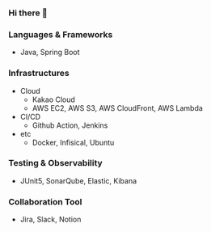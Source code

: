### Hi there 👋

<!-- ### Blog
https://imbusy.tistory.com
-->
### Languages & Frameworks
- Java, Spring Boot
### Infrastructures
- Cloud
  - Kakao Cloud
  - AWS EC2, AWS S3, AWS CloudFront, AWS Lambda
- CI/CD
  - Github Action, Jenkins
- etc
  - Docker, Infisical, Ubuntu
### Testing & Observability
- JUnit5, SonarQube, Elastic, Kibana
### Collaboration Tool
- Jira, Slack, Notion

<!-- 
### Certificate
- ISTQB, CSTS, SQLD
### Experience
- SuresoftTech Intership (Infra Verification Team) 2023.06~2023.08
- Gachon SW Academy 2023.09~2023.02
- GDSC Gachon (Google Developer Student Club) 2023.09 ~
- AWS JAM 2023.11.2
- SK C&C UI/UX job training 2023.11.2~11.9
- Multi Cloud Orchestartion (Terraform) 2023.11.13~16
- Monitoring and Testing Implementation in a DevOps Environment (Elastic) 2023.12.11~12.14
-->
